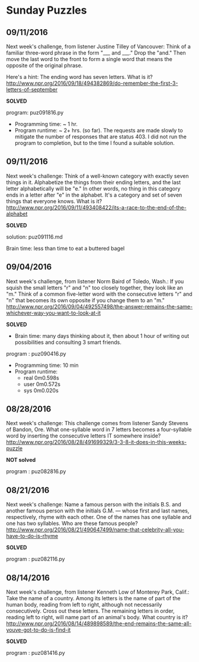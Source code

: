 # Sunday Puzzles

## 09/11/2016

Next week's challenge, from listener Justine Tilley of Vancouver: Think of a familiar three-word phrase in the form "___ and ___." Drop the "and." Then move the last word to the front to form a single word that means the opposite of the original phrase.

Here's a hint: The ending word has seven letters. What is it?
http://www.npr.org/2016/09/18/494382869/do-remember-the-first-3-letters-of-september

**SOLVED**

program: puz091816.py
* Programming time: ~ 1 hr.
* Program runtime: ~ 2+ hrs. (so far). The requests are made slowly to mitigate the number of responses that are status 403. I did not run the program to completion, but to the time I found a suitable solution.


## 09/11/2016

Next week's challenge: Think of a well-known category with exactly seven things in it. Alphabetize the things from their ending letters, and the last letter alphabetically will be "e." In other words, no thing in this category ends in a letter after "e" in the alphabet. It's a category and set of seven things that everyone knows. What is it?
http://www.npr.org/2016/09/11/493408422/its-a-race-to-the-end-of-the-alphabet

**SOLVED**

solution: puz091116.md

Brain time: less than time to eat a buttered bagel


## 09/04/2016

Next week's challenge, from listener Norm Baird of Toledo, Wash.: If you squish the small letters "r" and "n" too closely together, they look like an "m." Think of a common five-letter word with the consecutive letters "r" and "n" that becomes its own opposite if you change them to an "m."
http://www.npr.org/2016/09/04/492557498/the-answer-remains-the-same-whichever-way-you-want-to-look-at-it

**SOLVED**

* Brain time: many days thinking about it, then about 1 hour of writing out possibilities and consulting 3 smart friends.

program : puz090416.py
* Programming time: 10 min
* Program runtime: 
  - real	0m0.598s
  - user	0m0.572s
  - sys		0m0.020s

## 08/28/2016

Next week's challenge: This challenge comes from listener Sandy Stevens of Bandon, Ore. What one-syllable word in 7 letters becomes a four-syllable word by inserting the consecutive letters IT somewhere inside?
http://www.npr.org/2016/08/28/491699329/3-3-8-it-does-in-this-weeks-puzzle

**NOT solved**

program : puz082816.py

## 08/21/2016

Next week's challenge: Name a famous person with the initials B.S. and another famous person with the initials G.M. — whose first and last names, respectively, rhyme with each other. One of the names has one syllable and one has two syllables. Who are these famous people?
http://www.npr.org/2016/08/21/490647499/name-that-celebrity-all-you-have-to-do-is-rhyme

**SOLVED**

program : puz082116.py

## 08/14/2016

Next week's challenge, from listener Kenneth Low of Monterey Park, Calif.: Take the name of a country. Among its letters is the name of part of the human body, reading from left to right, although not necessarily consecutively. Cross out these letters. The remaining letters in order, reading left to right, will name part of an animal's body. What country is it?
http://www.npr.org/2016/08/14/489898589/the-end-remains-the-same-all-youve-got-to-do-is-find-it

**SOLVED**

program : puz081416.py